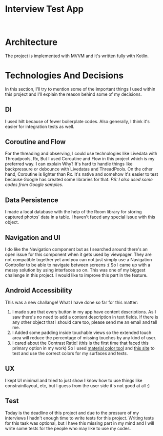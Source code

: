 # Interview Test App
<br />

# Architecture
The project is implemented with MVVM and it's written fully with Kotlin.

# Technologies And Decisions
In this section, I'll try to mention some of the important things I used within this project and I'll explain the reason behind some of my decisions.

## DI
I used hilt because of fewer boilerplate codes. Also generally, I think it's easier for integration tests as well.

## Coroutine and Flow
For the threading and observing, I could use technologies like Livedata with Threadpools, Rx, But I used Coroutine and Flow in this project which is my preferred way.
I can explain Why? It's hard to handle things like backpressure or debounce with Livedatas and ThreadPools.
On the other hand, Coroutine is lighter than Rx. It's native and somehow it's easier to test because Google has created some libraries for that.
*PS: I also used some codes from Google samples.*

## Data Persistence
I made a local database with the help of the Room library for storing captured photos' data in a table. I haven't faced any special issue with this object.

## Navigation and UI
I do like the Navigation component but as I searched around there's an open issue for this component when it gets used by viewpager. They are not compatible together yet and you can not just simply use a Navigation Controller to be able to navigate between screens :(
So I came up with a messy solution by using interfaces so on. This was one of my biggest challenge in this project. I would like to improve this part in the feature.

## Android Accessibility
This was a new challange! What I have done so far for this matter:
01. I made sure that every button in my app have content descriptions. As I saw there's no need to add a content description in text fields. If there is any other object that I should care too, please send me an email and tell me.
02. I Added some padding inside touchable views so the extended touch area will reduce the percentage of missing touches by any kind of user.
03. I cared about the Contrast Ratio! (this is the first time that faced this primary option in my work) So I used [material color tool](https://material.io/resources/color/#!/?view.left=0&view.right=0) and [this site](https://contrast-ratio.com/) to test and use the correct colors for my surfaces and texts. 

## UX
I kept UI minimal and tried to just show I know how to use things like constraintlayout, etc, but I guess from the user side it's not good at all :)

## Test
Today is the deadline of this project and due to the pressure of my interviews I hadn't enough time to write tests for this project. Writing tests for this task was optional, but I have this missing part in my mind and I will write some tests for the people who may like to use my codes.
